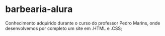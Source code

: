 # barbearia-alura

Conhecimento adquirido durante o curso do professor Pedro Marins, onde desenvolvemos por completo um site em .HTML e .CSS;
